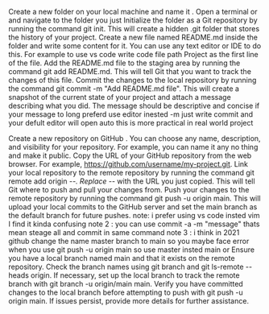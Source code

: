 Create a new folder on your local machine and name it .
Open a terminal or  and navigate to the folder you just 
Initialize the folder as a Git repository by running the command git init. This will create a hidden .git folder that stores the history of your project.
Create a new file named README.md inside the folder and write some content for it. You can use any text editor or IDE to do this. For example to use vs code write code file path
Project as the first line of the file.
Add the README.md file to the staging area by running the command git add README.md. This will tell Git that you want to track the changes of this file.
Commit the changes to the local repository by running the command git commit -m "Add README.md file". This will create a snapshot of the current state of your project and attach a message describing what you did. The message should be descriptive and concise if your message to long preferd use editor inested -m just write commit and your defult editor will open auto this is more practical in real world project 

Create a new repository on GitHub . You can choose any name, description, and visibility for your repository. For example, you can name it any no thing and make it public.
Copy the URL of your GitHub repository from the web browser. For example, https://github.com/username/my-project.git.
Link your local repository to the remote repository by running the command git remote add origin -_-. Replace -_- with the URL you just copied. This will tell Git where to push and pull your changes from.
Push your changes to the remote repository by running the command git push -u origin main. This will upload your local commits to the GitHub server and set the main branch as the default branch for future pushes.
note: i prefer using vs code insted vim I find it kinda confusing
note 2 : you can use commit -a -m "message" thats mean steage all and commit in same command
note 3 : i think in 2021 github change the name master branch to main so you maybe face error when you use  git push -u origin main  so use master insted main or
Ensure you have a local branch named main and that it exists on the remote repository. Check the branch names using git branch and git ls-remote --heads origin. If necessary, set up the local branch to track the remote branch with git branch -u origin/main main. Verify you have committed changes to the local branch before attempting to push with git push -u origin main. If issues persist, provide more details for further assistance.
